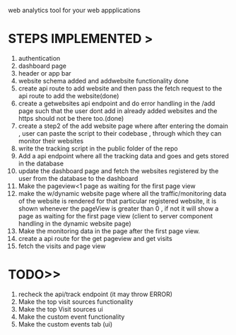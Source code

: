 web analytics tool for your web appplications

# STEPS IMPLEMENTED >

1. authentication
2. dashboard page 
3. header or app bar
4. website schema added and addwebsite functionality done
5. create api route to add website and then pass the fetch request to the api route to add the website(done)
6. create a getwebsites api endpoint and do error handling in the /add page such that 
the user dont add in already added websites and the https should not be there too.(done)
7. create a step2 of the add website page where after entering the domain , user can
   paste the script to their codebase , through which they can monitor their websites
8. write the tracking script in the public folder of the repo
9. Add a api endpoint where all the tracking data and goes and gets stored in the database
10. update the dashboard page and fetch the websites registered by the user from the database to the dashboard
11. Make the pageview<1 page as waiting for the first page view
12. make the w/dynamic website page where all the traffic/monitoring data of the website is rendered for that particular registered website, it is shown whenever the pageView
     is greater than 0 , if not it will show a page  as waiting for the first page view
     (client to server component handling in the dynamic website page)
13. Make the monitoring data in the page after the first page view.
14. create a api route for the get pageview and get visits
15. fetch the visits and page view
     
   
  
   
 # TODO>>
  1. recheck the api/track endpoint (it may throw ERROR)
  2. Make the top visit sources functionality
  3. Make the top Visit sources ui
  4. Make the custom event functionality
  5. Make the custom events tab (ui)
     
   
     

